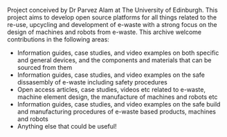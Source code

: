 Project conceived by Dr Parvez Alam at The University of Edinburgh. This project aims to develop open source platforms for all things related to the re-use, upcycling and development of e-waste with a strong focus on the design of machines and robots from e-waste. This archive welcome contributions in the following areas:

- Information guides, case studies, and video examples on both specific and general devices, and the components and materials that can be sourced from them
- Information guides, case studies, and video examples on the safe dissasembly of e-waste including safety procedures
- Open access articles, case studies, videos etc related to e-waste, machine element design, the manufacture of machines and robots etc
- Information guides, case studies, and video examples on the safe build and manufacturing procedures of e-waste based products, machines and robots
- Anything else that could be useful!
